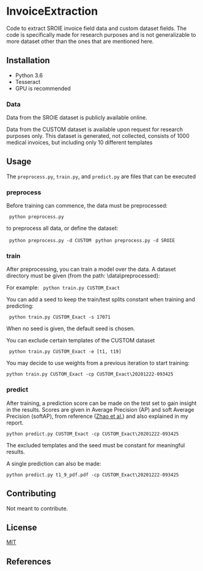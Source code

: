 # InvoiceExtraction
Code to extract SROIE invoice field data and custom dataset fields. The code is specifically made for research purposes and is not generalizable to more dataset other than the ones that are mentioned here.

## Installation

- Python 3.6
- Tesseract
- GPU is recommended

### Data
Data from the SROIE dataset is publicly available online.

Data from the CUSTOM dataset is available upon request for research purposes only. This dataset is generated, not collected, consists of 1000 medical invoices, but including only 10 different templates




## Usage
The ```preprocess.py```, ```train.py```, and ```predict.py``` are files that can be executed

### preprocess
Before training can commence, the data must be preprocessed:

``` python preprocess.py```

to preprocess all data, or define the dataset:

``` python preprocess.py -d CUSTOM```
``` python preprocess.py -d SROIE```

### train
After preprocessing, you can train a model over the data. A dataset directory must be given (from the path: \data\preprocessed\):

For example:
``` python train.py CUSTOM_Exact```

You can add a seed to keep the train/test splits constant when training and predicting:

``` python train.py CUSTOM_Exact -s 17071```

When no seed is given, the default seed is chosen.

You can exclude certain templates of the CUSTOM dataset

``` python train.py CUSTOM_Exact -e [t1, t19]```

You may decide to use weights from a previous iteration to start training:

``` python train.py CUSTOM_Exact -cp CUSTOM_Exact\20201222-093425 ```


### predict
After training, a prediction score can be made on the test set to gain insight in the results. Scores are given in Average Precision (AP) and soft Average Precision (softAP), from reference ([Zhao et al.][i33]) and also explained in my report.

``` python predict.py CUSTOM_Exact -cp CUSTOM_Exact\20201222-093425 ```

The excluded templates and the seed must be constant for meaningful results.

A single prediction can also be made:

``` python predict.py t1_9_pdf.pdf -cp CUSTOM_Exact\20201222-093425 ```





## Contributing
Not meant to contribute.

## License
[MIT](https://choosealicense.com/licenses/mit/)

## References
[i33]: https://arxiv.org/abs/1903.12363
